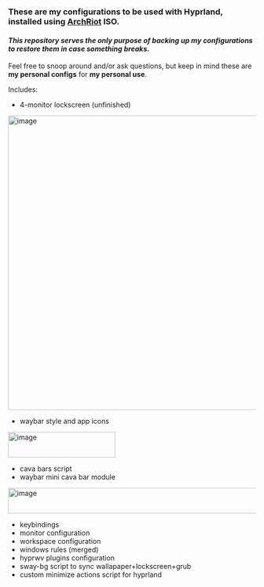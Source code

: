 ### These are **my** configurations to be used with Hyprland, installed using [ArchRiot](https://github.com/CyphrRiot/ArchRiot) ISO.
#### *This repository serves the only purpose of backing up my configurations to restore them in case something breaks.*
Feel free to snoop around and/or ask questions, but keep in mind these are **my personal configs** for **my personal use**.

Includes:
- 4-monitor lockscreen (unfinished)
<img width="600" alt="image" src="https://github.com/user-attachments/assets/e7ce5d84-b860-4309-93da-b717e14dbf44" />


- waybar style and app icons
<img width="218" height="52" alt="image" src="https://github.com/user-attachments/assets/659be402-fd89-42bc-83d4-ae1062a68c43" />

- cava bars script
- waybar mini cava bar module
<img width="555" height="52" alt="image" src="https://github.com/user-attachments/assets/a5fd8f1b-1228-4319-aa3c-4746343bf76e" />
  
- keybindings
- monitor configuration
- workspace configuration
- windows rules (merged)
- hyprwv plugins configuration
- sway-bg script to sync wallapaper+lockscreen+grub
- custom minimize actions script for hyprland
